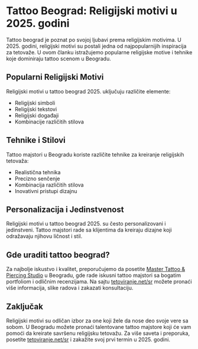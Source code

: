 # Tattoo Beograd: Religijski motivi u 2025. godini

Tattoo beograd je poznat po svojoj ljubavi prema religijskim motivima. U 2025. godini, religijski motivi su postali jedna od najpopularnijih inspiracija za tetovaže. U ovom članku istražujemo popularne religijske motive i tehnike koje dominiraju tattoo scenom u Beogradu.

## Popularni Religijski Motivi

Religijski motivi u tattoo beograd 2025. uključuju različite elemente:
- Religijski simboli
- Religijski tekstovi
- Religijski događaji
- Kombinacije različitih stilova

## Tehnike i Stilovi

Tattoo majstori u Beogradu koriste različite tehnike za kreiranje religijskih tetovaža:
- Realistična tehnika
- Precizno senčenje
- Kombinacija različitih stilova
- Inovativni pristupi dizajnu

## Personalizacija i Jedinstvenost

Religijski motivi u tattoo beograd 2025. su često personalizovani i jedinstveni. Tattoo majstori rade sa klijentima da kreiraju dizajne koji odražavaju njihovu ličnost i stil.

## Gde uraditi tattoo beograd?

Za najbolje iskustvo i kvalitet, preporučujemo da posetite [Master Tattoo & Piercing Studio](https://tetoviranje.net/sr/) u Beogradu, gde rade iskusni tattoo majstori sa bogatim portfoliom i odličnim recenzijama. Na sajtu [tetoviranje.net/sr](https://tetoviranje.net/sr/) možete pronaći više informacija, slike radova i zakazati konsultaciju.

## Zaključak

Religijski motivi su odličan izbor za one koji žele da nose deo svoje vere sa sobom. U Beogradu možete pronaći talentovane tattoo majstore koji će vam pomoći da kreirate savršenu religijsku tetovažu. Za više saveta i preporuka, posetite [tetoviranje.net/sr](https://tetoviranje.net/sr/) i zakažite svoj prvi termin u 2025. godini. 